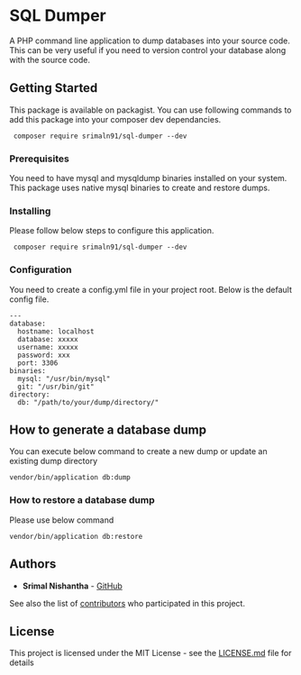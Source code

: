 # SQL Dumper

A PHP command line application to dump databases into your source code. This can be very useful if you need to version control your database along with the source code.

## Getting Started

This package is available on packagist. You can use following commands to add this package into your composer dev dependancies.

``` composer require srimaln91/sql-dumper --dev```

### Prerequisites

You need to have mysql and mysqldump binaries installed on your system. This package uses native mysql binaries to create and restore dumps.


### Installing

Please follow below steps to configure this application.

``` composer require srimaln91/sql-dumper --dev```

### Configuration

You need to create a config.yml file in your project root. Below is the default config file.

```
---
database:
  hostname: localhost
  database: xxxxx
  username: xxxxx
  password: xxx
  port: 3306
binaries:
  mysql: "/usr/bin/mysql"
  git: "/usr/bin/git"
directory:
  db: "/path/to/your/dump/directory/"
  ```

## How to generate a database dump

You can execute below command to create a new dump or update an existing dump directory

``` vendor/bin/application db:dump ```

### How to restore a database dump

Please use below command

```
vendor/bin/application db:restore
```

## Authors

* **Srimal Nishantha** - 
[GitHub](https://github.com/srimaln91)

See also the list of [contributors](https://github.com/srimaln91/sql-dumper/graphs/contributors) who participated in this project.

## License

This project is licensed under the MIT License - see the [LICENSE.md](LICENSE.md) file for details
